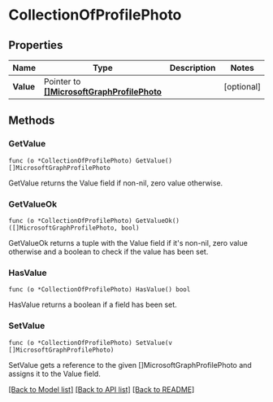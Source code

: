 # CollectionOfProfilePhoto

## Properties

Name | Type | Description | Notes
------------ | ------------- | ------------- | -------------
**Value** | Pointer to [**[]MicrosoftGraphProfilePhoto**](microsoft.graph.profilePhoto.md) |  | [optional] 

## Methods

### GetValue

`func (o *CollectionOfProfilePhoto) GetValue() []MicrosoftGraphProfilePhoto`

GetValue returns the Value field if non-nil, zero value otherwise.

### GetValueOk

`func (o *CollectionOfProfilePhoto) GetValueOk() ([]MicrosoftGraphProfilePhoto, bool)`

GetValueOk returns a tuple with the Value field if it's non-nil, zero value otherwise
and a boolean to check if the value has been set.

### HasValue

`func (o *CollectionOfProfilePhoto) HasValue() bool`

HasValue returns a boolean if a field has been set.

### SetValue

`func (o *CollectionOfProfilePhoto) SetValue(v []MicrosoftGraphProfilePhoto)`

SetValue gets a reference to the given []MicrosoftGraphProfilePhoto and assigns it to the Value field.


[[Back to Model list]](../README.md#documentation-for-models) [[Back to API list]](../README.md#documentation-for-api-endpoints) [[Back to README]](../README.md)


